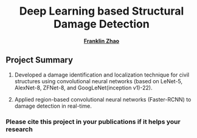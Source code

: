 <div align=center>
 
# Deep Learning based Structural Damage Detection

[**Franklin Zhao**](http://franklinzhao.top) 

<div align=left>

## Project Summary

1. Developed a damage identification and localization technique for civil structures using convolutional neural networks (based on LeNet-5, AlexNet-8, ZFNet-8, and GoogLeNet(inception v1)-22).

2. Applied region-based convolutional neural networks (Faster-RCNN) to damage detection in real-time.


### Please cite this project in your publications if it helps your research
